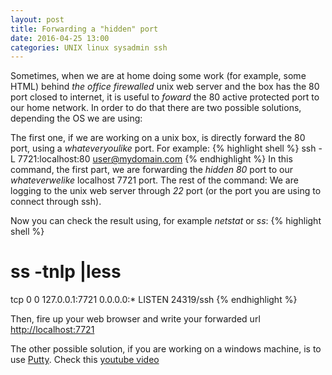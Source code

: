 ```yaml
---
layout: post
title: Forwarding a "hidden" port
date: 2016-04-25 13:00
categories: UNIX linux sysadmin ssh
---
```

Sometimes, when we are at home doing some work (for example, some HTML) behind  *the office firewalled* unix web server and the box 
has the 80 port closed to internet, 
it is useful to *foward* the 80 active protected port to our home network. In order to do that there are
two possible solutions, depending the OS we are using: 

The first one, if we are working on a unix box, is directly forward the 80 port, using a *whateveryoulike*
port. For example:
{% highlight shell %}
ssh -L 7721:localhost:80 user@mydomain.com 
{% endhighlight %}
In this command, the first part, we are forwarding the *hidden 80* port to our *whateverwelike* localhost 7721 port.
The rest of the command: We are logging to the unix web server through *22* port (or the port you are using to connect through ssh).

Now you can check the result using, for example *netstat* or *ss*:
{% highlight shell %}
# ss -tnlp |less
tcp        0      0 127.0.0.1:7721          0.0.0.0:*               LISTEN    24319/ssh
{% endhighlight %}

Then, fire up your web browser and write your forwarded url [http://localhost:7721](http://localhost:7721)

The other possible solution, if you are working on a windows machine, is to use [Putty](http://www.chiark.greenend.org.uk/~sgtatham/putty/download.html).
Check this [youtube video](https://youtu.be/lxurpEIr02A)
